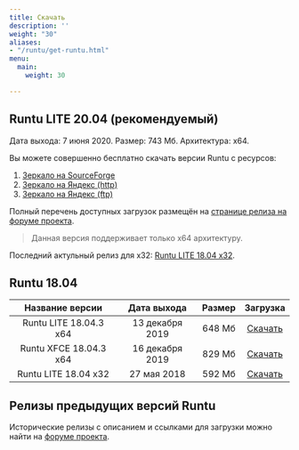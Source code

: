 ```yaml
---
title: Скачать
description: ''
weight: "30"
aliases:
- "/runtu/get-runtu.html"
menu:
  main:
    weight: 30

---
```

## Runtu LITE 20.04 (рекомендуемый)
Дата выхода: 7 июня 2020. Размер: 743 Мб. Архитектура: х64.

Вы можете совершенно бесплатно скачать версии Runtu с ресурсов:
1. [Зеркало на SourceForge](https://sourceforge.net/projects/runtu/files/runtu%2020.04/LITE/runtu-lite-20.04-amd64_202006.iso/download)
2. [Зеркало на Яндекс (http)](https://mirror.yandex.ru/runtu/runtu%2020.04/LITE/runtu-lite-20.04-amd64_202006.iso)
3. [Зеркало на Яндекс (ftp)](ftp://mirror.yandex.ru/runtu/runtu%2020.04/LITE/runtu-lite-20.04-amd64_202006.iso)

Полный перечень доступных загрузок размещён на [странице релиза на форуме проекта](http://forum.runtu.org/index.php/topic,8099.0.html).

> Данная версия поддерживает только x64 архитектуру.

Последний актульный релиз для x32: [Runtu LITE 18.04 x32](http://forum.runtu.org/index.php/topic,7527.0.html).


## Runtu 18.04
| Название версии        | Дата выхода           | Размер  | Загрузка|
|:----------------------:|:---------------:| :------:| :-------:|
| Runtu LITE 18.04.3 x64 | 13 декабря 2019 | 648 Мб | [Скачать](http://forum.runtu.org/index.php/topic,7940.0.html)
| Runtu XFCE 18.04.3 x64 | 16 декабря 2019 | 829 Мб | [Скачать](http://forum.runtu.org/index.php/topic,7941.0.html)
| Runtu LITE 18.04 x32   | 27 мая 2018     | 592 Мб | [Скачать](http://forum.runtu.org/index.php/topic,7527.0.html)

## Релизы предыдущих версий Runtu
Исторические релизы с описанием и ссылками для загрузки можно найти на [форуме проекта](http://forum.runtu.org/index.php/board,29.0.html).